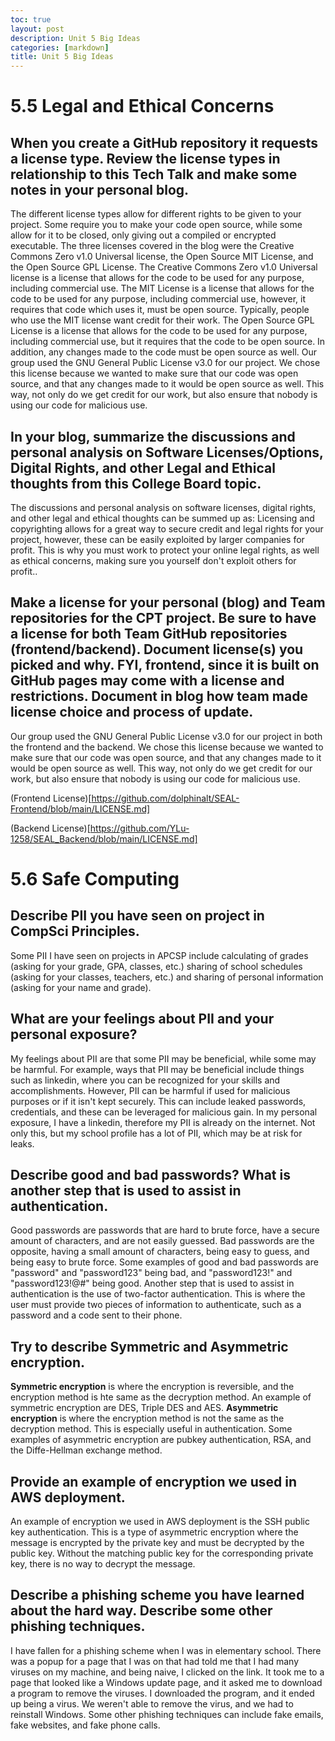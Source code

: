 ```yaml
---
toc: true
layout: post
description: Unit 5 Big Ideas
categories: [markdown]
title: Unit 5 Big Ideas
---
```


# 5.5 Legal and Ethical Concerns

## **When you create a GitHub repository it requests a license type. Review the license types in relationship to this Tech Talk and make some notes in your personal blog.**

The different license types allow for different rights to be given to your project. Some require you to make your code open source, while some allow for it to be closed, only giving out a compiled or encrypted executable. The three licenses covered in the blog were the Creative Commons Zero v1.0 Universal license, the Open Source MIT License, and the Open Source GPL License. The Creative Commons Zero v1.0 Universal license is a license that allows for the code to be used for any purpose, including commercial use. The MIT License is a license that allows for the code to be used for any purpose, including commercial use, however, it requires that code which uses it, must be open source. Typically, people who use the MIT license want credit for their work. The Open Source GPL License is a license that allows for the code to be used for any purpose, including commercial use, but it requires that the code to be open source. In addition, any changes made to the code must be open source as well. Our group used the GNU General Public License v3.0 for our project. We chose this license because we wanted to make sure that our code was open source, and that any changes made to it would be open source as well. This way, not only do we get credit for our work, but also ensure that nobody is using our code for malicious use.

## **In your blog, summarize the discussions and personal analysis on Software Licenses/Options, Digital Rights, and other Legal and Ethical thoughts from this College Board topic.**

The discussions and personal analysis on software licenses, digital rights, and other legal and ethical thoughts can be summed up as: Licensing and copyrighting allows for a great way to secure credit and legal rights for your project, however, these can be easily exploited by larger companies for profit. This is why you must work to protect your online legal rights, as well as ethical concerns, making sure you yourself don't exploit others for profit..

## **Make a license for your personal (blog) and Team repositories for the CPT project. Be sure to have a license for both Team GitHub repositories (frontend/backend). Document license(s) you picked and why. FYI, frontend, since it is built on GitHub pages may come with a license and restrictions. Document in blog how team made license choice and process of update.**

Our group used the GNU General Public License v3.0 for our project in both the frontend and the backend. We chose this license because we wanted to make sure that our code was open source, and that any changes made to it would be open source as well. This way, not only do we get credit for our work, but also ensure that nobody is using our code for malicious use.

(Frontend License)[https://github.com/dolphinalt/SEAL-Frontend/blob/main/LICENSE.md]

(Backend License)[https://github.com/YLu-1258/SEAL_Backend/blob/main/LICENSE.md]


# 5.6 Safe Computing
## **Describe PII you have seen on project in CompSci Principles.**

Some PII I have seen on projects in APCSP include calculating of grades (asking for your grade, GPA, classes, etc.) sharing of school schedules (asking for your classes, teachers, etc.) and sharing of personal information (asking for your name and grade). 

## **What are your feelings about PII and your personal exposure?**

My feelings about PII are that some PII may be beneficial, while some may be harmful. For example, ways that PII may be beneficial include things such as linkedin, where you can be recognized for your skills and accomplishments. However, PII can be harmful if used for malicious purposes or if it isn't kept securely. This can include leaked passwords, credentials, and these can be leveraged for malicious gain. In my personal exposure, I have a linkedin, therefore my PII is already on the internet. Not only this, but my school profile has a lot of PII, which may be at risk for leaks.

## **Describe good and bad passwords? What is another step that is used to assist in authentication.**

Good passwords are passwords that are hard to brute force, have a secure amount of characters, and are not easily guessed. Bad passwords are the opposite, having a small amount of characters, being easy to guess, and being easy to brute force. Some examples of good and bad passwords are "password" and "password123" being bad, and "password123!" and "password123!@#" being good. Another step that is used to assist in authentication is the use of two-factor authentication. This is where the user must provide two pieces of information to authenticate, such as a password and a code sent to their phone.

## **Try to describe Symmetric and Asymmetric encryption.**

**Symmetric encryption** is where the encryption is reversible, and the encryption method is hte same as the decryption method. An example of symmetric encryption are DES, Triple DES and AES. **Asymmetric encryption** is where the encryption method is not the same as the decryption method. This is especially useful in authentication. Some examples of asymmetric encryption are pubkey authentication, RSA, and the Diffe-Hellman exchange method.

## **Provide an example of encryption we used in AWS deployment.**

An example of encryption we used in AWS deployment is the SSH public key authentication. This is a type of asymmetric encryption where the message is encrypted by the private key and must be decrypted by the public key. Without the matching public key for the corresponding private key, there is no way to decrypt the message.

## **Describe a phishing scheme you have learned about the hard way. Describe some other phishing techniques.**

I have fallen for a phishing scheme when I was in elementary school. There was a popup for a page that I was on that had told me that I had many viruses on my machine, and being naive, I clicked on the link. It took me to a page that looked like a Windows update page, and it asked me to download a program to remove the viruses. I downloaded the program, and it ended up being a virus. We weren't able to remove the virus, and we had to reinstall Windows. Some other phishing techniques can include fake emails, fake websites, and fake phone calls.